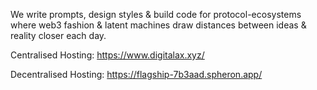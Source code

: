 We write prompts, design styles & build code for protocol-ecosystems where web3 fashion & latent machines draw distances between ideas & reality closer each day.

Centralised Hosting: https://www.digitalax.xyz/

Decentralised Hosting: https://flagship-7b3aad.spheron.app/